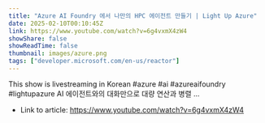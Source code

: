 ```yaml
---
title: "Azure AI Foundry 에서 나만의 HPC 에이전트 만들기 | Light Up Azure"
date: 2025-02-10T00:10:45Z
link: https://www.youtube.com/watch?v=6g4vxmX4zW4
showShare: false
showReadTime: false
thumbnail: images/azure.png
tags: ["developer.microsoft.com/en-us/reactor"]
---
```

This show is livestreaming in Korean #azure #ai #azureaifoundry #lightupazure AI 에이전트와의 대화만으로 대량 연산과 병렬 ...

- Link to article: https://www.youtube.com/watch?v=6g4vxmX4zW4